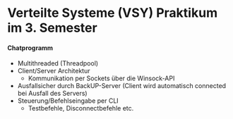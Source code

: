 # Verteilte Systeme (VSY) Praktikum im 3. Semester

#### Chatprogramm
- Multithreaded (Threadpool)
- Client/Server Architektur 
  - Kommunikation per Sockets über die Winsock-API
- Ausfallsicher durch BackUP-Server (Client wird automatisch connected bei Ausfall des Servers)
- Steuerung/Befehlseingabe per CLI
  - Testbefehle, Disconnectbefehle etc.
